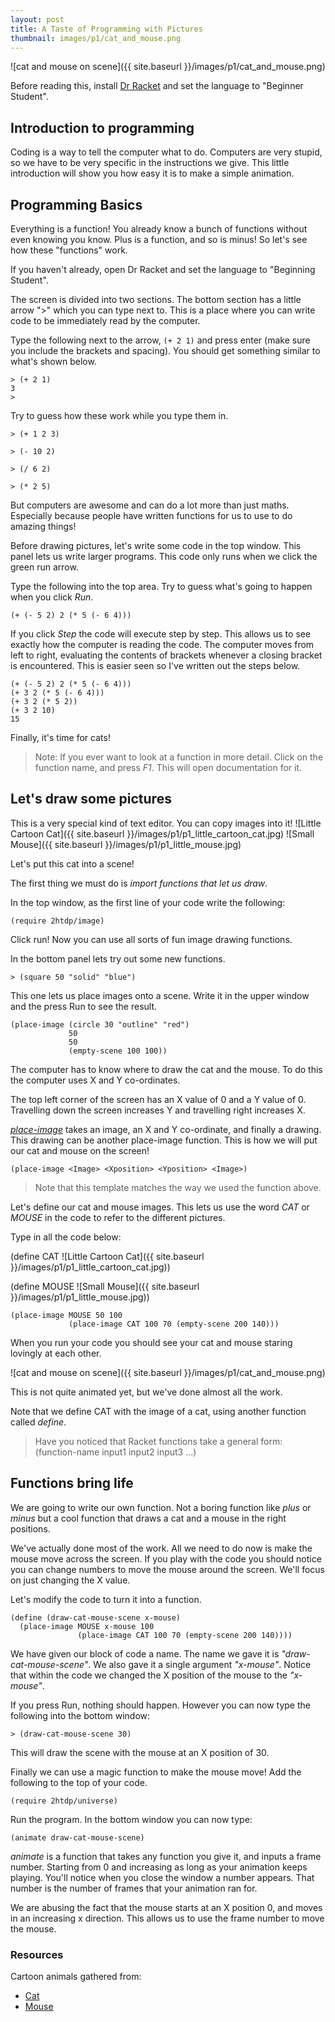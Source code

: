 ```yaml
---
layout: post
title: A Taste of Programming with Pictures
thumbnail: images/p1/cat_and_mouse.png
---
```


![cat and mouse on scene]({{ site.baseurl }}/images/p1/cat_and_mouse.png)

Before reading this, install [Dr Racket](https://download.racket-lang.org/) and set the language to "Beginner Student".

## Introduction to programming

Coding is a way to tell the computer what to do. Computers are very stupid, so we have to be very specific in the instructions we give. This little introduction will show you how easy it is to make a simple animation.



## Programming Basics
Everything is a function! You already know a bunch of functions without even knowing you know. Plus is a function, and so is minus! So let's see how these "functions" work.

If you haven't already, open Dr Racket and set the language to "Beginning Student".

The screen is divided into two sections. The bottom section has a little arrow ">" which you can type next to. This is a place where you can write code to be immediately read by the computer.

Type the following next to the arrow, `(+ 2 1)` and press enter (make sure you include the brackets and spacing). You should get something similar to what's shown below.

```
> (+ 2 1)
3
>
```
Try to guess how these work while you type them in.

```
> (+ 1 2 3)

> (- 10 2)

> (/ 6 2)

> (* 2 5)

```

But computers are awesome and can do a lot more than just maths. Especially because people have written functions for us to use to do amazing things!

Before drawing pictures, let's write some code in the top window. This panel lets us write larger programs. This code only runs when we click the green run arrow.

Type the following into the top area. Try to guess what's going to happen when you click *Run*.

```
(+ (- 5 2) 2 (* 5 (- 6 4)))
```

If you click *Step* the code will execute step by step. This allows us to see exactly how the computer is reading the code. The computer moves from left to right, evaluating the contents of brackets whenever a closing bracket is encountered.
This is easier seen so I've written out the steps below.

```
(+ (- 5 2) 2 (* 5 (- 6 4)))
(+ 3 2 (* 5 (- 6 4)))
(+ 3 2 (* 5 2))
(+ 3 2 10)
15
```
Finally, it's time for cats!

> Note: If you ever want to look at a function in more detail. Click on the function name, and press *F1*. This will open documentation for it.

## Let's draw some pictures


This is a very special kind of text editor. You can copy images into it!
![Little Cartoon Cat]({{ site.baseurl }}/images/p1/p1_little_cartoon_cat.jpg)
![Small Mouse]({{ site.baseurl }}/images/p1/p1_little_mouse.jpg)

Let's put this cat into a scene!

The first thing we must do is *import functions that let us draw*.

In the top window, as the first line of your code write the following:

``` (require 2htdp/image) ```

Click run! Now you can use all sorts of fun image drawing functions.

In the bottom panel lets try out some new functions.

```
> (square 50 "solid" "blue")
```

This one lets us place images onto a scene.
Write it in the upper window and the press Run to see the result.

```
(place-image (circle 30 "outline" "red")
             50
             50
             (empty-scene 100 100))
```
The computer has to know where to draw the cat and the mouse. To do this the computer uses X and Y co-ordinates.

The top left corner of the screen has an X value of 0 and a Y value of 0. Travelling down the screen increases Y and travelling right increases X.

[*place-image*](https://docs.racket-lang.org/teachpack/2htdpimage.html#%28def._%28%28lib._2htdp%2Fimage..rkt%29._place-image%29%29) takes an image, an X and Y co-ordinate, and finally a drawing. This drawing can be another place-image function. This is how we will put our cat and mouse on the screen!

```
(place-image <Image> <Xposition> <Yposition> <Image>)
```
> Note that this template matches the way we used the function above.

Let's define our cat and mouse images. This lets us use the word *CAT* or *MOUSE* in the code to refer to the different pictures.

Type in all the code below:


(define CAT ![Little Cartoon Cat]({{ site.baseurl }}/images/p1/p1_little_cartoon_cat.jpg))

(define MOUSE ![Small Mouse]({{ site.baseurl }}/images/p1/p1_little_mouse.jpg))

```
(place-image MOUSE 50 100
             (place-image CAT 100 70 (empty-scene 200 140)))
```

When you run your code you should see your cat and mouse staring lovingly at each other.

![cat and mouse on scene]({{ site.baseurl }}/images/p1/cat_and_mouse.png)

This is not quite animated yet, but we've done almost all the work.

Note that we define CAT with the image of a cat, using another function called *define*.

> Have you noticed that Racket functions take a general form: (function-name input1 input2 input3 ...)


## Functions bring life

We are going to write our own function. Not a boring function like *plus* or *minus* but a cool function that draws a cat and a mouse in the right positions.

We've actually done most of the work. All we need to do now is make the mouse move across the screen. If you play with the code you should notice you can change numbers to move the mouse around the screen. We'll focus on just changing the X value.

Let's modify the code to turn it into a function.

```
(define (draw-cat-mouse-scene x-mouse)
  (place-image MOUSE x-mouse 100
               (place-image CAT 100 70 (empty-scene 200 140))))
```


We have given our block of code a name. The name we gave it is *"draw-cat-mouse-scene"*. We also gave it a single argument *"x-mouse"*.
Notice that within the code we changed the X position of the mouse to the *"x-mouse"*.

If you press Run, nothing should happen. However you can now type the following into the bottom window:

```
> (draw-cat-mouse-scene 30)
```

This will draw the scene with the mouse at an X position of 30.

Finally we can use a magic function to make the mouse move!
Add the following to the top of your code.

```
(require 2htdp/universe)
```

Run the program. In the bottom window you can now type:

```
(animate draw-cat-mouse-scene)
```

*animate* is a function that takes any function you give it, and inputs a frame number. Starting from 0 and increasing as long as your animation keeps playing. You'll notice when you close the window a number appears. That number is the number of frames that your animation ran for.

We are abusing the fact that the mouse starts at an X position 0, and moves in an increasing x direction. This allows us to use the frame number to move the mouse.




### Resources

Cartoon animals gathered from:

- [Cat](http://cliparts.co/clipart/3608707)
- [Mouse](http://cliparts.co/clipart/5908)
